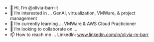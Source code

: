 - 👋 Hi, I’m @olivia-barr-it
- 👀 I’m interested in ... GenAI, virtualization, VMWare, & project management 
- 🌱 I’m currently learning ... VMWare & AWS Cloud Practicioner 
- 💞️ I’m looking to collaborate on ...
- 📫 How to reach me ... LinkedIn: www.linkedin.com/in/olivia-m-barr


<!---
olivia-barr-it/olivia-barr-it is a ✨ special ✨ repository because its `README.md` (this file) appears on your GitHub profile.
You can click the Preview link to take a look at your changes.
--->
